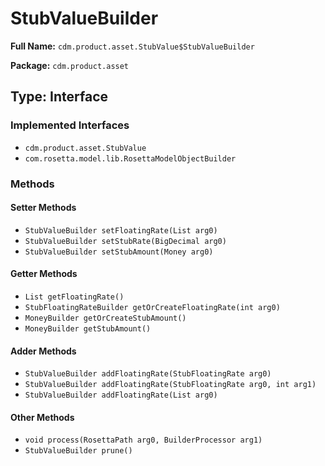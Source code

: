 # StubValueBuilder

**Full Name:** `cdm.product.asset.StubValue$StubValueBuilder`

**Package:** `cdm.product.asset`

## Type: Interface

### Implemented Interfaces

- `cdm.product.asset.StubValue`
- `com.rosetta.model.lib.RosettaModelObjectBuilder`

### Methods

#### Setter Methods

- `StubValueBuilder setFloatingRate(List arg0)`
- `StubValueBuilder setStubRate(BigDecimal arg0)`
- `StubValueBuilder setStubAmount(Money arg0)`

#### Getter Methods

- `List getFloatingRate()`
- `StubFloatingRateBuilder getOrCreateFloatingRate(int arg0)`
- `MoneyBuilder getOrCreateStubAmount()`
- `MoneyBuilder getStubAmount()`

#### Adder Methods

- `StubValueBuilder addFloatingRate(StubFloatingRate arg0)`
- `StubValueBuilder addFloatingRate(StubFloatingRate arg0, int arg1)`
- `StubValueBuilder addFloatingRate(List arg0)`

#### Other Methods

- `void process(RosettaPath arg0, BuilderProcessor arg1)`
- `StubValueBuilder prune()`


